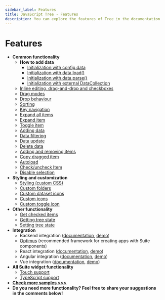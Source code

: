 ```yaml
---
sidebar_label: Features
title: JavaScript Tree - Features 
description: You can explore the features of Tree in the documentation of the DHTMLX JavaScript UI library. Browse developer guides and API reference, try out code examples and live demos, and download a free 30-day evaluation version of DHTMLX Suite 7.
---
```


# Features

- **Common functionality**
  - **How to add data**
    - [Initialization with config.data](https://snippet.dhtmlx.com/r49y51k3)
    - [Initialization with data.load()](https://snippet.dhtmlx.com/oz4jd5hc)
    - [Initialization with data.parse()](https://snippet.dhtmlx.com/orm283hq)
    - [Initialization with external DataCollection](https://snippet.dhtmlx.com/osjo7t0h)
  - [Inline editing, drag-and-drop and checkboxes](https://snippet.dhtmlx.com/hyfz6ai7)
  - [Drag modes](https://snippet.dhtmlx.com/7idtw7i4)
  - [Drop behaviour](https://snippet.dhtmlx.com/80mh3hly)
  - [Sorting](https://snippet.dhtmlx.com/3vttyh9o)
  - [Key navigation](https://snippet.dhtmlx.com/icql8fwq)
  - [Expand all items](https://snippet.dhtmlx.com/c0nqyz60)
  - [Expand item](https://snippet.dhtmlx.com/esxb15hm)
  - [Toggle item](https://snippet.dhtmlx.com/qjk56co2)
  - [Adding data](https://snippet.dhtmlx.com/hugcdfo9)
  - [Data filtering](https://snippet.dhtmlx.com/a2jkwdrt)
  - [Data update](https://snippet.dhtmlx.com/e0vgry6n)
  - [Delete data](https://snippet.dhtmlx.com/efy72vz8)
  - [Adding and removing items](https://snippet.dhtmlx.com/k0os4lk2)
  - [Copy dragged item](https://snippet.dhtmlx.com/xm0lxbpj)
  - [Autoload](https://snippet.dhtmlx.com/ahrblf1m)
  - [Check/uncheck Item](https://snippet.dhtmlx.com/uzz6uknx)
  - [Disable selection](https://snippet.dhtmlx.com/2x9htpke)
- **Styling and customization**
  - [Styling (custom CSS)](https://snippet.dhtmlx.com/ocv4p7zg)
  - [Custom folders](https://snippet.dhtmlx.com/cp43eyra)
  - [Custom dataset icons](https://snippet.dhtmlx.com/h7mlx21q)
  - [Custom icons](https://snippet.dhtmlx.com/lpsgn3j7)
  - [Custom toggle icon](https://snippet.dhtmlx.com/zapehxd3)
- **Other functionality**
  - [Get checked items](https://snippet.dhtmlx.com/cz7xypgz)
  - [Getting tree state](https://snippet.dhtmlx.com/xo6y6xi6)
  - [Setting tree state](https://snippet.dhtmlx.com/g0539az1)
- **Integration**
  - Backend integration ([documentation](integration/suite_and_backend.md), [demo](https://github.com/DHTMLX/nodejs-suite-demo))
  - [Optimus](optimus_guides/index.md) (recommended framework for creating apps with Suite components)
  - React integration ([documentation](integration/suite_and_react.md), [demo](https://github.com/DHTMLX/react-widgets))
  - Angular integration ([documentation](integration/suite_and_angular.md), [demo](https://github.com/DHTMLX/angular-suite-demo))
  - Vue integration ([documentation](integration/suite_and_vue.md), [demo](https://github.com/DHTMLX/vue-suite-demo))
- **All Suite widget functionality**
  - [Touch support](https://snippet.dhtmlx.com/q3cu6x1a)
  - [TypeScript support](common_features/using_typescript.md)
- [**Check more samples >>>**](https://snippet.dhtmlx.com/all?text=tree)
- **Do you need more functionality? Feel free to share your suggestions in the comments below!**

